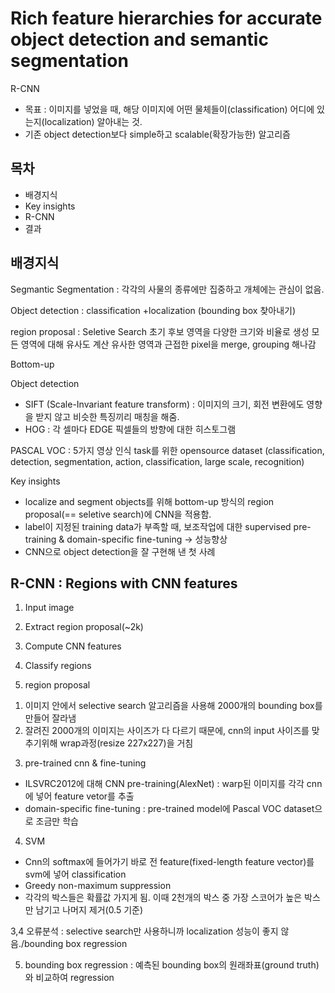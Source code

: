 # Rich feature hierarchies for accurate object detection and semantic segmentation

R-CNN
- 목표 : 이미지를 넣었을 때, 해당 이미지에 어떤 물체들이(classification) 어디에 있는지(localization) 알아내는 것.
- 기존 object detection보다 simple하고 scalable(확장가능한) 알고리즘

## 목차
- 배경지식
- Key insights
- R-CNN
- 결과

## 배경지식

Segmantic Segmentation : 각각의 사물의 종류에만 집중하고 개체에는 관심이 없음. 

Object detection : classification +localization (bounding box 찾아내기)

region proposal : Seletive Search
초기 후보 영역을 다양한 크기와 비율로 생성
모든 영역에 대해 유사도 계산
유사한 영역과 근접한 pixel을 merge, grouping 해나감

Bottom-up

Object detection
- SIFT (Scale-Invariant feature transform) : 이미지의 크기, 회전 변환에도 영향을 받지 않고 비슷한 특징끼리 매칭을 해줌.
- HOG : 각 셀마다 EDGE 픽셀들의 방향에 대한 히스토그램 

PASCAL VOC : 5가지 영상 인식 task를 위한 opensource dataset
(classification, detection, segmentation, action, classification, large scale, recognition)

Key insights
- localize and segment objects를 위해 bottom-up 방식의 region proposal(== seletive search)에 CNN을 적용함.
- label이 지정된 training data가 부족할 때, 보조작업에 대한 supervised pre-training & domain-specific fine-tuning -> 성능향상
- CNN으로 object detection을 잘 구현해 낸 첫 사례 

## R-CNN : Regions with CNN features
1. Input image
2. Extract region proposal(~2k)
3. Compute CNN features
4. Classify regions

2. region proposal
  1) 이미지 안에서 selective search 알고리즘을 사용해 2000개의 bounding box를 만들어 잘라냄
  2) 잘려진 2000개의 이미지는 사이즈가 다 다르기 때문에, cnn의 input 사이즈를 맞추기위해 wrap과정(resize 227x227)을 거침
3. pre-trained cnn & fine-tuning
  - ILSVRC2012에 대해 CNN pre-training(AlexNet)
    : warp된 이미지를 각각 cnn에 넣어 feature vetor를 추출
  - domain-specific fine-tuning
    : pre-trained model에 Pascal VOC dataset으로 조금만 학습
4. SVM 
  - Cnn의 softmax에 들어가기 바로 전 feature(fixed-length feature vector)를 svm에 넣어 classification
  - Greedy non-maximum suppression
  - 각각의 박스들은 확률값 가지게 됨. 이때 2천개의 박스 중 가장 스코어가 높은 박스만 남기고 나머지 제거(0.5 기준)

3,4 오류분석 : selective search만 사용하니까 localization 성능이 좋지 않음./bounding box regression

5. bounding box regression : 예측된 bounding box의 원래좌표(ground truth)와 비교하여 regression
